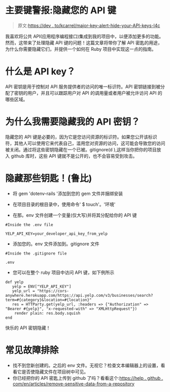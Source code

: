 # 主要键警报:隐藏您的 API 键

> 原文:[https://dev . to/kcarrel/major-key-alert-hide-your-API-keys-l4c](https://dev.to/kcarrel/major-key-alert-hide-your-api-keys-l4c)

我喜欢将公共 API(应用程序编程接口)集成到我的项目中，以便添加更多的功能。然而，这带来了处理隐藏 API 键的问题！这篇文章将带你了解 API 密匙的用途，为什么你需要隐藏它们，并提供一个如何在 Ruby 项目中实现这一点的指南。

# [](#what-is-an-api-key)什么是 API key？

API 密钥是用于控制对 API 服务提供者的访问的唯一标识符。API 密钥链接到被分配了密钥的用户，并且可以跟踪用户对 API 的调用量或者用户被允许访问 API 的哪些区域。

# 为什么我需要隐藏我的 API 密钥？

隐藏您的 API 键是必要的，因为它是您访问资源的标识符。如果您公开该标识符，其他人可以使用它来代表自己，滥用您对资源的访问，这可能会导致您的访问被关闭。通过将这些密钥隐藏在一个已被。gitignore(d ),这样当你把你的项目放入 github 库时，这些 API 键就不是公开的，也不会容易受到攻击。

# [](#hide-those-keys-ruby)隐藏那些钥匙！(鲁比)

*   将 gem 'dotenv-rails '添加到您的 gem 文件并捆绑安装

*   在项目目录的根目录中，使用命令' $ touch'。'环境'

*   在那。env 文件创建一个变量(仅大写)并将其分配给你的 API 键

```
#Inside the .env file

YELP_API_KEY=your_developer_api_key_from_yelp 
```

*   添加您的。env 文件添加到。gitignore 文件

```
#Inside the .gitignore file

.env 
```

*   您可以在整个 ruby 项目中访问 API 键，如下例所示

```
def yelp
   yelp = ENV["YELP_API_KEY"]
   yelp_url = "https://cors-anywhere.herokuapp.com/https://api.yelp.com/v3/businesses/search?term=#{category}&location=#{location}"
   res = HTTParty.get(yelp_url, :headers => {"Authorization" => "Bearer #{yelp}", "x-requested-with" => "XMLHttpRequest"})
    render plain: res.body.squish
end 
```

快乐的 API 密钥隐藏！

# [](#common-troubleshooting)常见故障排除

*   找不到您新创建的。之后的 env 文件。无视它？检查文本编辑器上的设置，看看它是否使隐藏文件在项目树中可见。
*   你已经把你的 API 密匙上传到 github 了吗？看看这个:[https://help . github . com/en/articles/remove-sensitive-data-from-a-repository](https://help.github.com/en/articles/removing-sensitive-data-from-a-repository)
